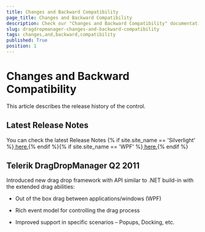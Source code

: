 ```yaml
---
title: Changes and Backward Compatibility
page_title: Changes and Backward Compatibility
description: Check our "Changes and Backward Compatibility" documentation article for the DragDropManager WPF control.
slug: dragdropmanager-changes-and-backward-compatibility
tags: changes,and,backward,compatibility
published: True
position: 1
---
```


# Changes and Backward Compatibility

This article describes the release history of the control.

## Latest Release Notes

You can check the latest Release Notes {% if site.site_name == 'Silverlight' %}[ here.](http://www.telerik.com/products/silverlight/whats-new/release_notes.aspx){% endif %}{% if site.site_name == 'WPF' %}[ here.](http://www.telerik.com/products/wpf/whats-new/release-history.aspx){% endif %}

## Telerik DragDropManager Q2 2011

Introduced new drag drop framework with API similar to .NET build-in with the extended drag abilities:

* Out of the box drag between applications/windows (WPF)

* Rich event model for controlling the drag process

* Improved support in specific scenarios – Popups, Docking, etc.